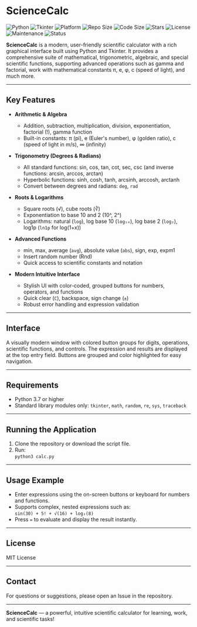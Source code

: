# ScienceCalc

![Python](https://img.shields.io/badge/Python-3.7%2B-blue?logo=python&logoColor=white)
![Tkinter](https://img.shields.io/badge/Tkinter-%E2%9C%94%EF%B8%8F-3776AB?logo=python)
![Platform](https://img.shields.io/badge/Platform-Windows%20%7C%20Linux-lightgrey)
![Repo Size](https://img.shields.io/github/repo-size/VioletSoul/Calculator)
![Code Size](https://img.shields.io/github/languages/code-size/VioletSoul/Calculator)
![Stars](https://img.shields.io/github/stars/VioletSoul/Calculator?style=social)
![License](https://img.shields.io/badge/License-MIT-blue)
![Maintenance](https://img.shields.io/maintenance/yes/2025)
![Status](https://img.shields.io/badge/status-active-brightgreen)

**ScienceCalc** is a modern, user-friendly scientific calculator with a rich graphical interface built using Python and Tkinter. It provides a comprehensive suite of mathematical, trigonometric, algebraic, and special scientific functions, supporting advanced operations such as gamma and factorial, work with mathematical constants π, e, φ, c (speed of light), and much more.

---

## Key Features

- **Arithmetic & Algebra**
    - Addition, subtraction, multiplication, division, exponentiation, factorial (!), gamma function
    - Built-in constants: π (pi), e (Euler's number), φ (golden ratio), c (speed of light in m/s), ∞ (infinity)

- **Trigonometry (Degrees & Radians)**
    - All standard functions: sin, cos, tan, cot, sec, csc (and inverse functions: arcsin, arccos, arctan)
    - Hyperbolic functions: sinh, cosh, tanh, arcsinh, arccosh, arctanh
    - Convert between degrees and radians: `deg`, `rad`

- **Roots & Logarithms**
    - Square roots (√), cube roots (∛)
    - Exponentiation to base 10 and 2 (10^, 2^)
    - Logarithms: natural (`log`), log base 10 (`log₁₀`), log base 2 (`log₂`), log1p (`ln1p` for log(1+x))

- **Advanced Functions**
    - min, max, average (`avg`), absolute value (`abs`), sign, exp, expm1
    - Insert random number (Rnd)
    - Quick access to scientific constants and notation

- **Modern Intuitive Interface**
    - Stylish UI with color-coded, grouped buttons for numbers, operators, and functions
    - Quick clear (`C`), backspace, sign change (`±`)
    - Robust error handling and expression validation

---

## Interface

A visually modern window with colored button groups for digits, operations, scientific functions, and controls. The expression and results are displayed at the top entry field. Buttons are grouped and color highlighted for easy navigation.

---

## Requirements

- Python 3.7 or higher
- Standard library modules only: `tkinter`, `math`, `random`, `re`, `sys`, `traceback`

---

## Running the Application

1. Clone the repository or download the script file.
2. Run:  
   `python3 calc.py`

---

## Usage Example

- Enter expressions using the on-screen buttons or keyboard for numbers and functions.
- Supports complex, nested expressions such as:  
  `sin(30) + 5! + √(16) + log₂(8)`
- Press `=` to evaluate and display the result instantly.

---

## License

MIT License

---

## Contact

For questions or suggestions, please open an Issue in the repository.

---

**ScienceCalc** — a powerful, intuitive scientific calculator for learning, work, and scientific tasks!
